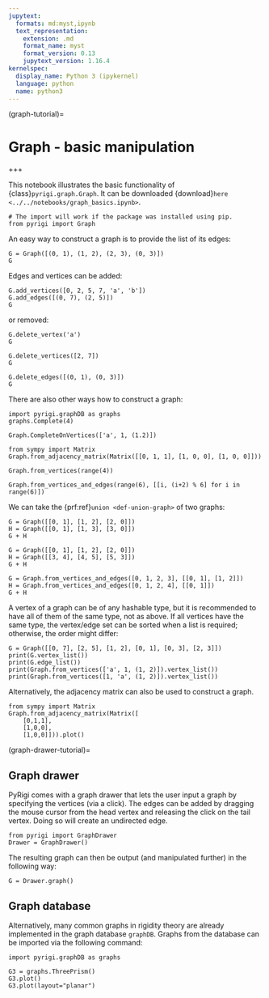 ```yaml
---
jupytext:
  formats: md:myst,ipynb
  text_representation:
    extension: .md
    format_name: myst
    format_version: 0.13
    jupytext_version: 1.16.4
kernelspec:
  display_name: Python 3 (ipykernel)
  language: python
  name: python3
---
```


(graph-tutorial)=
# Graph - basic manipulation

+++

This notebook illustrates the basic functionality of {class}`pyrigi.graph.Graph`.
It can be downloaded {download}`here <../../notebooks/graph_basics.ipynb>`.

```{code-cell} ipython3
# The import will work if the package was installed using pip.
from pyrigi import Graph
```

An easy way to construct a graph is to provide the list of its edges:

```{code-cell} ipython3
G = Graph([(0, 1), (1, 2), (2, 3), (0, 3)])
G
```

Edges and vertices can be added:

```{code-cell} ipython3
G.add_vertices([0, 2, 5, 7, 'a', 'b'])
G.add_edges([(0, 7), (2, 5)])
G
```

or removed:

```{code-cell} ipython3
G.delete_vertex('a')
G
```

```{code-cell} ipython3
G.delete_vertices([2, 7])
G
```

```{code-cell} ipython3
G.delete_edges([(0, 1), (0, 3)])
G
```

There are also other ways how to construct a graph:

```{code-cell} ipython3
import pyrigi.graphDB as graphs
graphs.Complete(4)
```

```{code-cell} ipython3
Graph.CompleteOnVertices(['a', 1, (1.2)])
```

```{code-cell} ipython3
from sympy import Matrix
Graph.from_adjacency_matrix(Matrix([[0, 1, 1], [1, 0, 0], [1, 0, 0]]))
```

```{code-cell} ipython3
Graph.from_vertices(range(4))
```

```{code-cell} ipython3
Graph.from_vertices_and_edges(range(6), [[i, (i+2) % 6] for i in range(6)])
```

We can take the {prf:ref}`union <def-union-graph>` of two graphs:

```{code-cell} ipython3
G = Graph([[0, 1], [1, 2], [2, 0]])
H = Graph([[0, 1], [1, 3], [3, 0]])
G + H
```

```{code-cell} ipython3
G = Graph([[0, 1], [1, 2], [2, 0]])
H = Graph([[3, 4], [4, 5], [5, 3]])
G + H
```

```{code-cell} ipython3
G = Graph.from_vertices_and_edges([0, 1, 2, 3], [[0, 1], [1, 2]])
H = Graph.from_vertices_and_edges([0, 1, 2, 4], [[0, 1]])
G + H
```

A vertex of a graph can be of any hashable type, but it is recommended to have all of them of the same type, not as above. If all vertices have the same type, the vertex/edge set can be sorted when a list is required; otherwise, the order might differ:

```{code-cell} ipython3
G = Graph([[0, 7], [2, 5], [1, 2], [0, 1], [0, 3], [2, 3]])
print(G.vertex_list())
print(G.edge_list())
print(Graph.from_vertices(['a', 1, (1, 2)]).vertex_list())
print(Graph.from_vertices([1, 'a', (1, 2)]).vertex_list())
```

Alternatively, the adjacency matrix can also be used to construct a graph.

```{code-cell} ipython3
from sympy import Matrix
Graph.from_adjacency_matrix(Matrix([
    [0,1,1],
    [1,0,0],
    [1,0,0]])).plot()
```

(graph-drawer-tutorial)=
## Graph drawer

PyRigi comes with a graph drawer that lets the user input a graph by specifying the vertices
(via a click). The edges can be added by dragging the mouse cursor from the head vertex and 
releasing the click on the tail vertex. Doing so will create an undirected edge.

```{code-cell} ipython3
from pyrigi import GraphDrawer
Drawer = GraphDrawer()
```

The resulting graph can then be output (and manipulated further) in the following way:

```{code-cell} ipython3
G = Drawer.graph()
```

## Graph database

Alternatively, many common graphs in rigidity theory are already implemented in the
graph database ``graphDB``. Graphs from the database can be imported via the following
command:

```{code-cell} ipython3
import pyrigi.graphDB as graphs
```

```{code-cell} ipython3
G3 = graphs.ThreePrism()
G3.plot()
G3.plot(layout="planar")
```